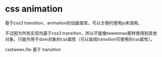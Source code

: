 css animation
============

基于css3 transition、animation的动画类库，可以方便的使用js来调用。

不过因为所有实现均基于css3 transition，所以不能像tweenmax那样使用到其他对象，只能作用于dom对象的css属性（可以查阅transition可使用的css属性）。

csstween.lite 基于 transition


